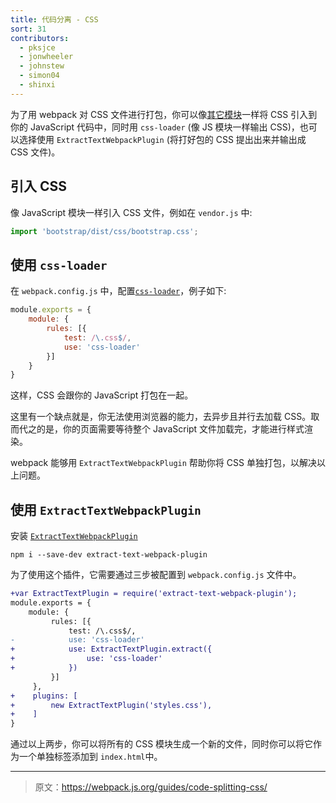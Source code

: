 ```yaml
---
title: 代码分离 - CSS
sort: 31
contributors:
  - pksjce
  - jonwheeler
  - johnstew
  - simon04
  - shinxi
---
```


为了用 webpack 对 CSS 文件进行打包，你可以像[其它模块](/concepts/modules)一样将 CSS 引入到你的 JavaScript 代码中，同时用 `css-loader` (像 JS 模块一样输出 CSS)，也可以选择使用 `ExtractTextWebpackPlugin` (将打好包的 CSS 提出出来并输出成 CSS 文件)。

## 引入 CSS

像 JavaScript 模块一样引入 CSS 文件，例如在 `vendor.js` 中:

```javascript
import 'bootstrap/dist/css/bootstrap.css';
```

## 使用 `css-loader`

在 `webpack.config.js` 中，配置[`css-loader`](/loaders/css-loader)，例子如下:

```javascript
module.exports = {
    module: {
        rules: [{
            test: /\.css$/,
            use: 'css-loader'
        }]
    }
}
```

这样，CSS 会跟你的 JavaScript 打包在一起。

这里有一个缺点就是，你无法使用浏览器的能力，去异步且并行去加载 CSS。取而代之的是，你的页面需要等待整个 JavaScript 文件加载完，才能进行样式渲染。

webpack 能够用 `ExtractTextWebpackPlugin` 帮助你将 CSS 单独打包，以解决以上问题。

## 使用 `ExtractTextWebpackPlugin`

安装 [`ExtractTextWebpackPlugin`](/plugins/extract-text-webpack-plugin)
```
npm i --save-dev extract-text-webpack-plugin
```

为了使用这个插件，它需要通过三步被配置到 `webpack.config.js` 文件中。

```diff
+var ExtractTextPlugin = require('extract-text-webpack-plugin');
module.exports = {
    module: {
         rules: [{
             test: /\.css$/,
-            use: 'css-loader'
+            use: ExtractTextPlugin.extract({
+                use: 'css-loader'
+            })
         }]
     },
+    plugins: [
+        new ExtractTextPlugin('styles.css'),
+    ]
}
```

通过以上两步，你可以将所有的 CSS 模块生成一个新的文件，同时你可以将它作为一个单独标签添加到 `index.html`中。

***

> 原文：https://webpack.js.org/guides/code-splitting-css/